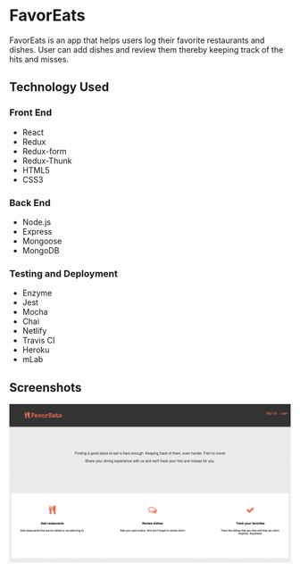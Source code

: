 # FavorEats
FavorEats is an app that helps users log their favorite restaurants and dishes. User can add dishes and review them thereby
keeping track of the hits and misses.

## Technology Used

### Front End
- React
- Redux
- Redux-form
- Redux-Thunk
- HTML5
- CSS3

### Back End
- Node.js
- Express
- Mongoose
- MongoDB

### Testing and Deployment

- Enzyme
- Jest
- Mocha
- Chai
- Netlify
- Travis CI
- Heroku
- mLab

## Screenshots

![landing](screenshots/Landing.png)
